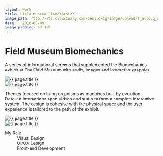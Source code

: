 ```yaml
---
layout: work
title: Field Museum Biomechanics
image_path: http://res.cloudinary.com/benludwig/image/upload/f_auto,q_auto/v1499826431/fm-biomechanics-5_f7hmia.jpg
date:   2018-05-09
image_padding: 53.10%
---
```

<div class="grid-container">
<div class="grid">


<div class="grid-item">
  <div class="copy-block split revealblock">
  <div class="copy-left">
    <h1>Field Museum Biomechanics</h1>
    </div>
    <div class="copy-right">
    <p>A series of informational screens that supplemented the Biomechanics exhibit at The Field Museum with audio, images and interactive graphics. </p>
    </div>
  </div>
</div>

<div class="grid-item">
<div class="imgblock revealblock">
  <div class="signal"></div>
  <div class="imgfull">
  <img src="http://res.cloudinary.com/benludwig/image/upload/f_auto,q_auto/v1499826420/fm-biomechanics-1_aw0gfv.jpg" alt="{{ page.title }}" onload="imgLoaded(this)">
  </div>
</div>
</div>

<div class="grid-item">
<div class="imgblock revealblock">
  <div class="signal"></div>
  <div class="imgfull">
  <img src="http://res.cloudinary.com/benludwig/image/upload/f_auto,q_auto/v1499826429/fm-biomechanics-3_ozk9wx.jpg" alt="{{ page.title }}" onload="imgLoaded(this)">
  </div>
</div>
</div>

<div class="grid-item">
  <div class="copy-block split revealblock">
  <div class="copy-left">
    <p>Themes focused on living organisms as machines built by evolution. Detailed interactions open videos and audio to form a complete interactive system. The design is cohesive with the physical space and the user experience is tailored to the path of the exhibit.</p>
    </div>
  </div>
</div>

<div class="grid-item">
<div class="imgblock revealblock">
  <div class="signal"></div>
  <div class="imgfull">
  <img src="http://res.cloudinary.com/benludwig/image/upload/f_auto,q_auto/v1499826423/fm-biomechanics-2_rjf6fr.jpg" alt="{{ page.title }}" onload="imgLoaded(this)">
  </div>
</div>
</div>

<div class="grid-item">
<div class="imgblock revealblock">
  <div class="signal"></div>
  <div class="imgfull">
  <img src="http://res.cloudinary.com/benludwig/image/upload/f_auto,q_auto/v1499826431/fm-biomechanics-5_f7hmia.jpg" alt="{{ page.title }}" onload="imgLoaded(this)">
  </div>
</div>
</div>

<div class="grid-item">
  <div class="copy-block revealblock">
    <div class="list-blocks">
        <div class="list-block">
            <dl>
              <dt>My Role</dt>
              <dd>Visual Design</dd>
              <dd>UI/UX Design</dd>
              <dd>Front-end Development</dd>
            </dl>
        </div>
    </div>
  </div>
</div>


</div>
</div>

